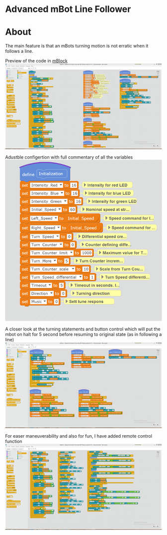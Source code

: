 # Advanced mBot Line Follower
# About
The main feature is that an mBots turning motion is not erratic when it follows a line. 

Preview of the code in <a href="http://www.mblock.cc/software/" rel="nofollow">mBlock</a>
![](Screenshots/PreviewOfAdvmBotLineFollower%231.PNG)

Adustble configertion with full commentary of all the variables
![](Screenshots/PreviewOfAdvmBotLineFollowerConfig%234.PNG)

A closer look at the turning statements and button control which will put the mbot on halt for 5 second before resuming to original state (as in following a line)
![](Screenshots/PreviewmAdvBotLineFollowerButtonControlAndTurningStatments%233.PNG)

For easer maneuverability and also for fun, I have added remote control function 
![](Screenshots/PreviewmAdvBotLineFollowerRemoteControlConfig%232.PNG)

